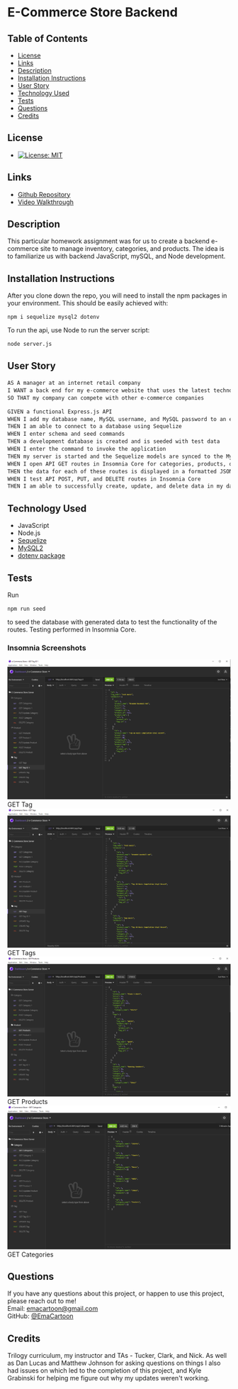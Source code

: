 # E-Commerce Store Backend

## Table of Contents

* [License](#license)
* [Links](#links)
* [Description](#description)
* [Installation Instructions](#installation-instructions)
* [User Story](#user-story)
* [Technology Used](#technology-used)
* [Tests](#tests)
* [Questions](#questions)
* [Credits](#credits)

## License
 
* [![License: MIT](https://img.shields.io/badge/License-MIT-yellow.svg)](https://opensource.org/licenses/MIT)
  
## Links
 
* [Github Repository](https://github.com/emacartoon/Tech-Blog) 
* [Video Walkthrough]() 
 
## Description

This particular homework assignment was for us to create a backend e-commerce site to manage inventory, categories, and products. The idea is to familiarize us with backend JavaScript, mySQL, and Node development.


## Installation Instructions
 
After you clone down the repo, you will need to install the npm packages in your environment. This should be easily achieved with:
```
npm i sequelize mysql2 dotenv
```
 
To run the api, use Node to run the server script:
```
node server.js
```


## User Story

```md
AS A manager at an internet retail company
I WANT a back end for my e-commerce website that uses the latest technologies
SO THAT my company can compete with other e-commerce companies
```
 ```md
GIVEN a functional Express.js API
WHEN I add my database name, MySQL username, and MySQL password to an environment variable file
THEN I am able to connect to a database using Sequelize
WHEN I enter schema and seed commands
THEN a development database is created and is seeded with test data
WHEN I enter the command to invoke the application
THEN my server is started and the Sequelize models are synced to the MySQL database
WHEN I open API GET routes in Insomnia Core for categories, products, or tags
THEN the data for each of these routes is displayed in a formatted JSON
WHEN I test API POST, PUT, and DELETE routes in Insomnia Core
THEN I am able to successfully create, update, and delete data in my database 
```

  
## Technology Used
 
- JavaScript
- Node.js 
- [Sequelize](https://www.npmjs.com/package/sequelize) 
- [MySQL2](https://www.npmjs.com/package/mysql2)
- [dotenv package](https://www.npmjs.com/package/dotenv)
  

## Tests
Run
```
npm run seed
```
to seed the database with generated data to test the functionality of the routes. Testing performed in Insomnia Core.

### Insomnia Screenshots
![GET Tag](./_tests_/GetTag.png)
GET Tag
![GET Tags](./_tests_/GetTags.png)
GET Tags
![GET Products](./_tests_/GetProds.png)
GET Products
![GET Categories](./_tests_/GetCats.png)
GET Categories


## Questions
 
If you have any questions about this project, or happen to use this project, please reach out to me!
<br>
Email: emacartoon@gmail.com
<br>
GitHub: [@EmaCartoon](https://github.com/EmaCartoon)

 
## Credits
Trilogy curriculum, my instructor and TAs - Tucker, Clark, and Nick. As well as Dan Lucas and Matthew Johnson for asking questions on things I also had issues on which led to the completion of this project, and Kyle Grabinski for helping me figure out why my updates weren't working.
